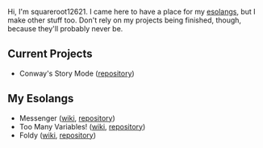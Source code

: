 Hi, I'm squareroot12621.
I came here to have a place for my [esolangs][esolangs],
but I make other stuff too.
Don't rely on my projects being finished, though,
because they'll probably never be.

[esolangs]: https://en.wikipedia.org/wiki/Esoteric_programming_language

## Current Projects
* Conway's Story Mode (<!--                 -->[repository](conways-story-mode))

## My Esolangs
* Messenger           ([wiki][messenger-wiki], [repository][messenger-repo])
* Too Many Variables! ([wiki][tmv-wiki],       [repository][tmv-repo])
* Foldy               ([wiki][foldy-wiki],     [repository][foldy-repo])

[messenger-wiki]: https://esolangs.org/wiki/Messenger
[messenger-repo]: https://github.com/squareroot12621/messenger-language
[tmv-wiki]: https://esolangs.org/wiki/Too_Many_Variables!
[tmv-repo]: https://github.com/squareroot12621/toomanyvariables
[foldy-wiki]: https://esolangs.org/wiki/Foldy
[foldy-repo]: https://github.com/squareroot12621/foldy-language
